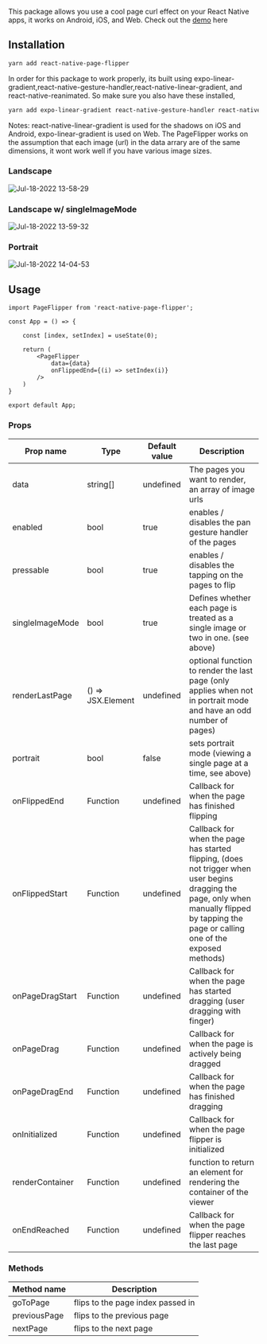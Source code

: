 This package allows you use a cool page curl effect on your React Native apps, it works on Android, iOS, and Web.
Check out the [demo](https://chris24elias.github.io/react-native-page-flipper/) here

## Installation

```sh
yarn add react-native-page-flipper
```

In order for this package to work properly, its built using expo-linear-gradient,react-native-gesture-handler,react-native-linear-gradient, and react-native-reanimated. So make sure you also have these installed,

```sh
yarn add expo-linear-gradient react-native-gesture-handler react-native-linear-gradient react-native-reanimated
```

Notes:
react-native-linear-gradient is used for the shadows on iOS and Android, expo-linear-gradient is used on Web.
The PageFlipper works on the assumption that each image (url) in the data arrary are of the same dimensions, it wont work well if you have various image sizes.

### Landscape

![Jul-18-2022 13-58-29](https://user-images.githubusercontent.com/40448652/179574654-818e6b5d-a7d5-47a9-99ba-022ddc555ec7.gif)

### Landscape w/ singleImageMode

![Jul-18-2022 13-59-32](https://user-images.githubusercontent.com/40448652/179574828-9d8d3766-617f-4203-be0f-480eef57df1b.gif)

### Portrait

![Jul-18-2022 14-04-53](https://user-images.githubusercontent.com/40448652/179574506-b47b3c86-8ba5-4a33-a718-f451e13d53a1.gif)

## Usage

```
import PageFlipper from 'react-native-page-flipper';

const App = () => {

    const [index, setIndex] = useState(0);

    return (
        <PageFlipper
            data={data}
            onFlippedEnd={(i) => setIndex(i)}
        />
    )
}

export default App;

```

### Props

| Prop name       | Type              | Default value | Description                                                                                                                                                                                  |
| --------------- | ----------------- | ------------- | -------------------------------------------------------------------------------------------------------------------------------------------------------------------------------------------- |
| data            | string[]          | undefined     | The pages you want to render, an array of image urls                                                                                                                                         |
| enabled         | bool              | true          | enables / disables the pan gesture handler of the pages                                                                                                                                      |
| pressable       | bool              | true          | enables / disables the tapping on the pages to flip                                                                                                                                          |
| singleImageMode | bool              | true          | Defines whether each page is treated as a single image or two in one. (see above)                                                                                                            |
| renderLastPage  | () => JSX.Element | undefined     | optional function to render the last page (only applies when not in portrait mode and have an odd number of pages)                                                                           |
| portrait        | bool              | false         | sets portrait mode (viewing a single page at a time, see above)                                                                                                                              |
| onFlippedEnd    | Function          | undefined     | Callback for when the page has finished flipping                                                                                                                                             |
| onFlippedStart  | Function          | undefined     | Callback for when the page has started flipping, (does not trigger when user begins dragging the page, only when manually flipped by tapping the page or calling one of the exposed methods) |
| onPageDragStart | Function          | undefined     | Callback for when the page has started dragging (user dragging with finger)                                                                                                                  |
| onPageDrag      | Function          | undefined     | Callback for when the page is actively being dragged                                                                                                                                         |
| onPageDragEnd   | Function          | undefined     | Callback for when the page has finished dragging                                                                                                                                             |
| onInitialized   | Function          | undefined     | Callback for when the page flipper is initialized                                                                                                                                            |
| renderContainer | Function          | undefined     | function to return an element for rendering the container of the viewer                                                                                                                      |
| onEndReached    | Function          | undefined     | Callback for when the page flipper reaches the last page                                                                                                                                     |

### Methods

| Method name  | Description                       |
| ------------ | --------------------------------- |
| goToPage     | flips to the page index passed in |
| previousPage | flips to the previous page        |
| nextPage     | flips to the next page            |
